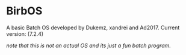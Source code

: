 # BirbOS
A basic Batch OS developed by Dukemz, xandrei and Ad2017.
Current version: (7.2.4)

*note that this is not an actual OS and its just a fun batch program.*
